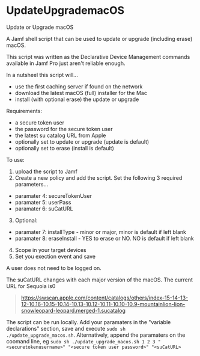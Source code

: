 # UpdateUpgrademacOS
Update or Upgrade macOS

A Jamf shell script that can be used to update or upgrade (including erase) macOS.

This script was written as the Declarative Device Management commands available in Jamf Pro just aren't reliable enough.

In a nutsheel this script will...
- use the first caching server if found on the network
- download the latest macOS (full) installer for the Mac
- install (with optional erase) the update or upgrade

Requirements:
- a secure token user
- the password for the secure token user
- the latest su catalog URL from Apple
- optionally set to update or upgrade (update is default)
- optionally set to erase (install is default)

To use:
1) upload the script to Jamf
2) Create a new policy and add the script. Set the following 3 required parameters...
- paramater 4: secureTokenUser
- paramater 5: userPass
- paramater 6: suCatURL

3) Optional:
- paramater 7: installType - minor or major, minor is default if left blank
- paramater 8: eraseInstall - YES to erase or NO. NO is default if left blank

4) Scope in your target devices
5) Set you exection event and save

A user does not need to be logged on.

The suCatURL changes with each major version of the macOS. The current URL for Sequoia is0
>https://swscan.apple.com/content/catalogs/others/index-15-14-13-12-10.16-10.15-10.14-10.13-10.12-10.11-10.10-10.9-mountainlion-lion-snowleopard-leopard.merged-1.sucatalog

The script can be run locally. Add your paramaters in the "variable declarations" section, save and execute `sudo sh ./update_upgrade_macos.sh`. Alternatively, append the paramaters on the coomand line, eg `sudo sh ./update_upgrade_macos.sh 1 2 3 "<securetokenusername>" "<secure token user password>" "<suCatURL>`
